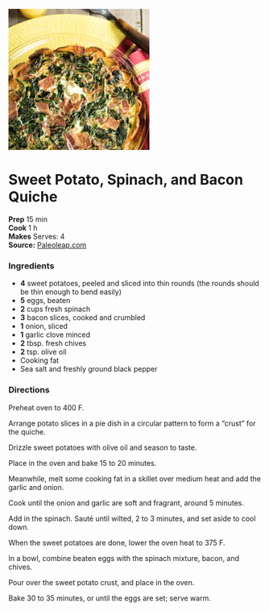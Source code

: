 [![](/images/88554b92-2775-42e5-bc8f-7b762b80fe0e.jpg)](https://res.cloudinary.com/paleoleap/image/upload/f_auto,q_70/v1447451945/j-paleo/sweet-potato-spinach-bacon-quiche-main.jpg)

#  Sweet Potato, Spinach, and Bacon Quiche

**Prep** 15 min  
**Cook** 1 h  
**Makes** Serves: 4  
**Source:** [Paleoleap.com](https://paleoleap.com/sweet-potato-spinach-bacon-quiche/)

###  Ingredients

  *   **4** sweet potatoes, peeled and sliced into thin rounds (the rounds should be thin enough to bend easily)
  *   **5** eggs, beaten
  *   **2** cups fresh spinach
  *   **3** bacon slices, cooked and crumbled
  *   **1** onion, sliced
  *   **1** garlic clove minced
  *   **2** tbsp. fresh chives
  *   **2** tsp. olive oil
  * Cooking fat
  * Sea salt and freshly ground black pepper

###  Directions

Preheat oven to 400 F.

Arrange potato slices in a pie dish in a circular pattern to form a “crust”
for the quiche.

Drizzle sweet potatoes with olive oil and season to taste.

Place in the oven and bake 15 to 20 minutes.

Meanwhile, melt some cooking fat in a skillet over medium heat and add the
garlic and onion.

Cook until the onion and garlic are soft and fragrant, around 5 minutes.

Add in the spinach. Sauté until wilted, 2 to 3 minutes, and set aside to cool
down.

When the sweet potatoes are done, lower the oven heat to 375 F.

In a bowl, combine beaten eggs with the spinach mixture, bacon, and chives.

Pour over the sweet potato crust, and place in the oven.

Bake 30 to 35 minutes, or until the eggs are set; serve warm.

